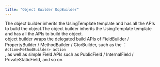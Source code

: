 ```yaml
---
title: "Object Builder OopBuilder"
---
```


The object builder inherits the UsingTemplate template and has all the APIs to build the object.The object builder inherits the UsingTemplate template and has all the APIs to build the object.  
object builder wraps the delegated build APIs of FieldBuilder / PropertyBuilder / MethodBuilder / CtorBuilder, such as the ：`Action<MethodBuilder> action`  
, as well as simple Field APIs such as PublicField / InternalField / PrivateStaticField, and so on.
